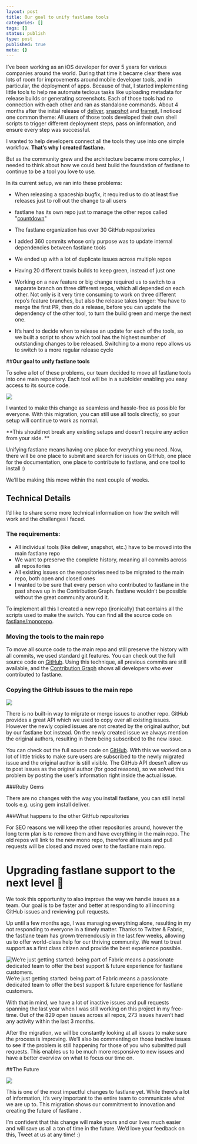 ```yaml
---
layout: post
title: Our goal to unify fastlane tools
categories: []
tags: []
status: publish
type: post
published: true
meta: {}
---
```


I’ve been working as an iOS developer for over 5 years for various companies around the world. During that time it became clear there was lots of room for improvements around mobile developer tools, and in particular, the deployment of apps. Because of that, I started implementing little tools to help me automate tedious tasks like uploading metadata for release builds or generating screenshots. Each of those tools had no connection with each other and ran as standalone commands. About 4 months after the initial release of [deliver](https://github.com/fastlane/deliver), [snapshot](https://github.com/fastlane/snapshot) and [frameit](https://github.com/fastlane/frameit), I noticed one common theme: All users of those tools developed their own shell scripts to trigger different deployment steps, pass on information, and ensure every step was successful.

I wanted to help developers connect all the tools they use into one simple workflow. **That’s why I created fastlane.**

But as the community grew and the architecture became more complex, I needed to think about how we could best build the foundation of fastlane to continue to be a tool you love to use. 

In its current setup, we ran into these problems:

* When releasing a spaceship bugfix, it required us to do at least five releases just to roll out the change to all users
* fastlane has its own repo just to manage the other repos called "[countdown](https://github.com/fastlane/countdown)"
* The fastlane organization has over 30 GitHub repositories
* I added 360 commits whose only purpose was to update internal dependencies between fastlane tools
* We ended up with a lot of duplicate issues across multiple repos
* Having 20 different travis builds to keep green, instead of just one


* Working on a new feature or big change required us to switch to a separate branch on three different repos, which all depended on each other. Not only is it very time consuming to work on three different repo’s feature branches, but also the release takes longer: You have to merge the first PR, then do a release, before you can update the dependency of the other tool, to turn the build green and merge the next one.


* It’s hard to decide when to release an update for each of the tools, so we built a script to show which tool has the highest number of outstanding changes to be released. Switching to a mono repo allows us to switch to a more regular release cycle

##**Our goal to unify fastlane tools**


To solve a lot of these problems, our team decided to move all fastlane tools into one main repository. Each tool will be in a subfolder enabling you easy access to its source code.
  

![](/squarespace_images/static_545299aae4b0e9514fe30c95_54529a29e4b025a90f45cc50_56cdf5d407eaa0c7455e43cf_1456338400441_Screenshot+2016-02-24+12.21.45.png.45.png_)

I wanted to make this change as seamless and hassle-free as possible for everyone. With this migration, you can still use all tools directly, so your setup will continue to work as normal. 

**This should not break any existing setups and doesn’t require any action from your side. **

Unifying fastlane means having one place for everything you need. Now, there will be one place to submit and search for issues on GitHub, one place for the documentation, one place to contribute to fastlane, and one tool to install :)

We’ll be making this move within the next couple of weeks.

## Technical Details

I’d like to share some more technical information on how the switch will work and the challenges I faced.

### The requirements:


* All individual tools (like deliver, snapshot, etc.) have to be moved into the main fastlane repo
* We want to preserve the complete history, meaning all commits across all repositories
* All existing issues on the repositories need to be migrated to the main repo, both open and closed ones
* I wanted to be sure that every person who contributed to fastlane in the past shows up in the Contribution Graph. fastlane wouldn’t be possible without the great community around it.

To implement all this I created a new repo (ironically) that contains all the scripts used to make the switch. You can find all the source code on [fastlane/monorepo](https://github.com/fastlane/monorepo).

### Moving the tools to the main repo


To move all source code to the main repo and still preserve the history with all commits, we used standard git features. You can check out the full source code on [GitHub](https://github.com/fastlane/monorepo). Using this technique, all previous commits are still available, and the 
[Contribution Graph](https://github.com/fastlane/fastlane/graphs/contributors) shows all developers who ever contributed to fastlane.

### Copying the GitHub issues to the main repo


![](/squarespace_images/static_545299aae4b0e9514fe30c95_54529a29e4b025a90f45cc50_56cdf682b09f9568dea6ebd5_1456338570156__img.png_)
  


There is no built-in way to migrate or merge issues to another repo. GitHub provides a great API which we used to copy over all existing issues. However the newly copied issues are not created by the original author, but by our fastlane bot instead. On the newly created issue we always mention the original authors, resulting in them being subscribed to the new issue. 

You can check out the full source code on 
[GitHub](https://github.com/fastlane/monorepo/blob/master/migrate_issues.rb). With this we worked on a lot of little tricks to make sure users are subscribed to the newly migrated issue and the original author is still visible. The GitHub API doesn’t allow us to post issues as the original author (for good reasons), so we solved this problem by posting the user’s information right inside the actual issue.

###Ruby Gems

There are no changes with the way you install fastlane, you can still install tools e.g. using 
gem install deliver.

###What happens to the other GitHub repositories


For SEO reasons we will keep the other repositories around, however the long term plan is to remove them and have everything in the main repo. The old repos will link to the new mono repo, therefore all issues and pull requests will be closed and moved over to the fastlane main repo.

# Upgrading fastlane support to the next level 🚀


We took this opportunity to also improve the way we handle issues as a team. Our goal is to be faster and better at responding to all incoming GitHub issues and reviewing pull requests. 

Up until a few months ago, I was managing everything alone, resulting in my not responding to everyone in a timely matter. Thanks to Twitter & Fabric, the fastlane team has grown tremendously in the last few weeks, allowing us to offer world-class help for our thriving community. We want to treat support as a first class citizen and provide the best experience possible.
  

![We’re just getting started: being part of Fabric means a passionate dedicated team to offer the best support & future experience for fastlane customers.](/squarespace_images/static_545299aae4b0e9514fe30c95_54529a29e4b025a90f45cc50_56cdf7131d07c013a8455aee_1456338728792__img.jpg_) We’re just getting started: being part of Fabric means a passionate dedicated team to offer the best support & future experience for fastlane customers. 
  

With that in mind, we have a lot of inactive issues and pull requests spanning the last year when I was still working on this project in my free-time. Out of the 829 open issues across all repos, 273 issues haven’t had any activity within the last 3 months. 

After the migration, we will be constantly looking at all issues to make sure the process is improving. We’ll also be commenting on those inactive issues to see if the problem is still happening for those of you who submitted pull requests. This enables us to be much more responsive to new issues and have a better overview on what to focus our time on. 

##The Future
      
![](/squarespace_images/static_545299aae4b0e9514fe30c95_54529a29e4b025a90f45cc50_56cdf76f20c6473581b7985d_1456338809031__img.jpg_)

This is one of the most impactful changes to fastlane yet. While there’s a lot of information, it’s very important to the entire team to communicate what we are up to. This migration shows our commitment to innovation and creating the future of fastlane .

I’m confident that this change will make yours and our lives much easier and will save us all a ton of time in the future. We’d love your feedback on this, Tweet at us at any time! :) 
